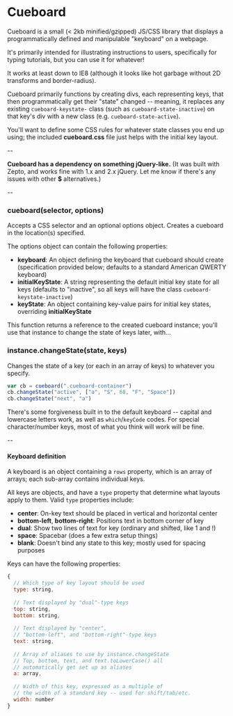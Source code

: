# Cueboard

Cueboard is a small (< 2kb minified/gzipped) JS/CSS library that displays a programmatically defined and manipulable "keyboard" on a webpage. 

It's primarily intended for illustrating instructions to users, specifically for typing tutorials, but you can use it for whatever!

It works at least down to IE8 (although it looks like hot garbage without 2D transforms and border-radius).

Cueboard primarily functions by creating divs, each representing keys, that then programmatically get their "state" changed -- meaning, it replaces any existing `cueboard-keystate-` class (such as `cueboard-state-inactive`) on that key's div with a new class (e.g. `cueboard-state-active`). 

You'll want to define some CSS rules for whatever state classes you end up using; the included **cueboard.css** file just helps with the initial key layout.

--

**Cueboard has a dependency on something jQuery-like.** (It was built with Zepto, and works fine with 1.x and 2.x jQuery. Let me know if there's any issues with other **$** alternatives.)

--

### **cueboard(selector, options)**

Accepts a CSS selector and an optional options object. Creates a cueboard in the location(s) specified. 

The options object can contain the following properties:

* **keyboard**: An object defining the keyboard that cueboard should create (specification provided below; defaults to a standard American QWERTY keyboard)
* **initialKeyState**: A string representing the default initial key state for all keys (defaults to "inactive", so all keys will have the class `cueboard-keystate-inactive`)
* **keyState**: An object containing key-value pairs for initial key states, overriding **initialKeyState** 

This function returns a reference to the created cueboard instance; you'll use that instance to change the state of keys later, with...

### **instance.changeState(state, keys)**

Changes the state of a key (or each in an array of keys) to whatever you specify.

```js
var cb = cueboard(".cueboard-container")
cb.changeState("active", ["a", "S", 68, "F", "Space"])
cb.changeState("next", "a")
```

There's some forgiveness built in to the default keyboard -- capital and lowercase letters work, as well as `which`/`keyCode` codes. For special character/number keys, most of what you think will work will be fine.

--

#### **Keyboard definition**

A keyboard is an object containing a `rows` property, which is an array of arrays; each sub-array contains individual keys.

All keys are objects, and have a `type` property that determine what layouts apply to them. Valid `type` properties include:

* **center**: On-key text should be placed in vertical and horizontal center
* **bottom-left**, **bottom-right**: Positions text in bottom corner of key
* **dual**: Show two lines of text for key (ordinary and shifted, like 1 and !)
* **space**: Spacebar (does a few extra setup things)
* **blank**: Doesn't bind any state to this key; mostly used for spacing purposes

Keys can have the following properties:

```js
{
  // Which type of key layout should be used
  type: string,
  
  // Text displayed by "dual"-type keys
  top: string, 
  bottom: string,
  
  // Text displayed by "center", 
  // "bottom-left", and "bottom-right"-type keys
  text: string,
  
  // Array of aliases to use by instance.changeState
  // Top, bottom, text, and text.toLowerCase() all
  // automatically get set up as aliases
  a: array,
  
  // Width of this key, expressed as a multiple of
  // the width of a standard key -- used for shift/tab/etc.
  width: number
}
```